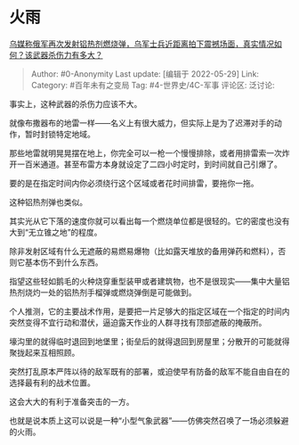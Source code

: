 # 火雨
[乌媒称俄军再次发射铝热剂燃烧弹，乌军士兵近距离拍下震撼场面，真实情况如何？该武器杀伤力有多大？](https://www.zhihu.com/question/534942000/answer/2505900737)

> Author: #0-Anonymity
> Last update: [编辑于 2022-05-29]
> Link:
> Category: #百年未有之变局
> Tag: #4-世界史/4C-军事
> 评论区:
> 泛讨论:

事实上，这种武器的杀伤力应该不大。

就像布撒器布的地雷一样——名义上有很大威力，但实际上是为了迟滞对手的动作，暂时封锁特定地域。

那些地雷就明晃晃摆在地上，你完全可以一枪一个慢慢排除，或者用排雷索一次炸开一百米通道。甚至布雷方本身就设定了二四小时定时，到时间就自己引爆了。

要的是在指定时间内你必须绕行这个区域或者花时间排雷，要拖你一拖。

这种铝热剂弹也类似。

其实光从它下落的速度你就可以看出每一个燃烧单位都是很轻的。它的密度也没有大到“无立锥之地”的程度。

除非发射区域有什么无遮蔽的易燃易爆物（比如露天堆放的备用弹药和燃料），否则它基本伤不到什么东西。

指望这些轻如鹅毛的火种烧穿重型装甲或者建筑物，也不是很现实——集中大量铝热剂烧灼一处的铝热剂手榴弹或燃烧弹倒是可能做到。

个人推测，它的主要战术作用，是要把一片足够大的指定区域在一个指定的时间内突然变得不宜行动和潜伏，逼迫露天作业的人群寻找有顶部遮蔽的掩蔽所。

壕沟里的就得临时退回到地堡里；街垒后的就得退回到房屋里；分散开的可能就得聚拢起来互相照顾。

突然打乱原本严阵以待的敌军既有的部署，或迫使早有防备的敌军不能自由自在的选择最有利的战术位置。

这会大大的有利于准备突击的一方。

也就是说本质上这可以说是一种“小型气象武器”——仿佛突然召唤了一场必须躲避的火雨。
